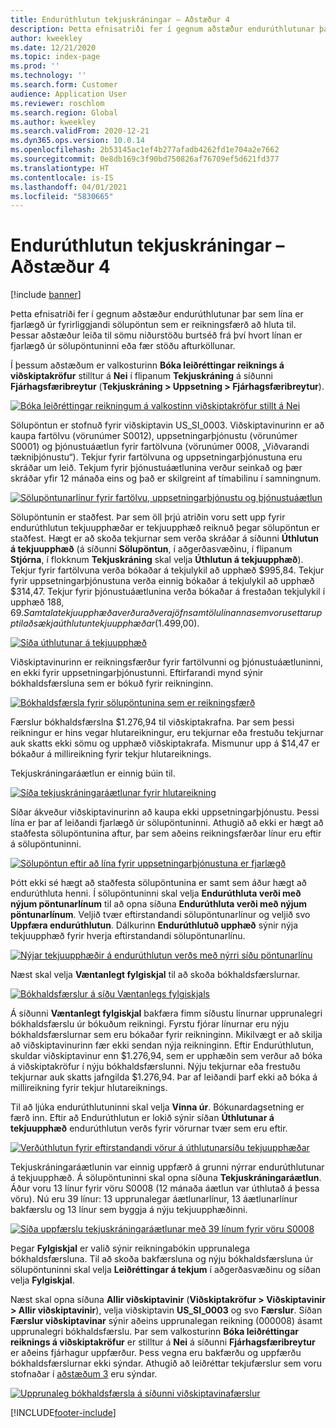 ```yaml
---
title: Endurúthlutun tekjuskráningar – Aðstæður 4
description: Þetta efnisatriði fer í gegnum aðstæður endurúthlutunar þar sem lína er fjarlægð úr fyrirliggjandi sölupöntun sem er reikningsfærð að hluta til. Þessar aðstæður leiða til sömu niðurstöðu burtséð frá því hvort línan er fjarlægð úr sölupöntuninni eða fær stöðu afturköllunar.
author: kweekley
ms.date: 12/21/2020
ms.topic: index-page
ms.prod: ''
ms.technology: ''
ms.search.form: Customer
audience: Application User
ms.reviewer: roschlom
ms.search.region: Global
ms.author: kweekley
ms.search.validFrom: 2020-12-21
ms.dyn365.ops.version: 10.0.14
ms.openlocfilehash: 2b53145ac1ef4b277afadb4262fd1e704a2e7662
ms.sourcegitcommit: 0e8db169c3f90bd750826af76709ef5d621fd377
ms.translationtype: HT
ms.contentlocale: is-IS
ms.lasthandoff: 04/01/2021
ms.locfileid: "5830665"
---
```

# <a name="revenue-recognition-reallocation--scenario-4"></a>Endurúthlutun tekjuskráningar – Aðstæður 4

[!include [banner](../includes/banner.md)]

Þetta efnisatriði fer í gegnum aðstæður endurúthlutunar þar sem lína er fjarlægð úr fyrirliggjandi sölupöntun sem er reikningsfærð að hluta til. Þessar aðstæður leiða til sömu niðurstöðu burtséð frá því hvort línan er fjarlægð úr sölupöntuninni eða fær stöðu afturköllunar.

Í þessum aðstæðum er valkosturinn **Bóka leiðréttingar reiknings á viðskiptakröfur** stilltur á **Nei** í flipanum **Tekjuskráning** á síðunni **Fjárhagsfæribreytur** (**Tekjuskráning \> Uppsetning \> Fjárhagsfæribreytur**).

[![Bóka leiðréttingar reikningum á valkostinn viðskiptakröfur stillt á Nei](./media/37_rev-rec-scenarios.png)](./media/37_rev-rec-scenarios.png)

Sölupöntun er stofnuð fyrir viðskiptavin US\_SI\_0003. Viðskiptavinurinn er að kaupa fartölvu (vörunúmer S0012), uppsetningarþjónustu (vörunúmer S0001) og þjónustuáætlun fyrir fartölvuna (vörunúmer 0008, „Viðvarandi tækniþjónustu“). Tekjur fyrir fartölvuna og uppsetningarþjónustuna eru skráðar um leið. Tekjum fyrir þjónustuáætlunina verður seinkað og þær skráðar yfir 12 mánaða eins og það er skilgreint af tímabilinu í samningnum.

[![Sölupöntunarlínur fyrir fartölvu, uppsetningarþjónustu og þjónustuáætlun](./media/38_rev-rec-scenarios.png)](./media/38_rev-rec-scenarios.png)

Sölupöntunin er staðfest. Þar sem öll þrjú atriðin voru sett upp fyrir endurúthlutun tekjuupphæðar er tekjuupphæð reiknuð þegar sölupöntun er staðfest. Hægt er að skoða tekjurnar sem verða skráðar á síðunni **Úthlutun á tekjuupphæð** (á síðunni **Sölupöntun**, í aðgerðasvæðinu, í flipanum **Stjórna**, í flokknum **Tekjuskráning** skal velja **Úthlutun á tekjuupphæð**). Tekjur fyrir fartölvuna verða bókaðar á tekjulykil að upphæð $995,84. Tekjur fyrir uppsetningarþjónustuna verða einnig bókaðar á tekjulykil að upphæð $314,47. Tekjur fyrir þjónustuáætlunina verða bókaðar á frestaðan tekjulykil í upphæð $188,69. Samtala tekjuupphæða verður að vera jöfn samtölu línanna sem voru settar upp til að sækja úthlutun tekjuupphæðar ($1.499,00).

[![Síða úthlutunar á tekjuupphæð](./media/39_rev-rec-scenarios.png)](./media/39_rev-rec-scenarios.png)

Viðskiptavinurinn er reikningsfærður fyrir fartölvunni og þjónustuáætluninni, en ekki fyrir uppsetningarþjónustunni. Eftirfarandi mynd sýnir bókhaldsfærsluna sem er bókuð fyrir reikninginn.

[![Bókhaldsfærsla fyrir sölupöntunina sem er reikningsfærð](./media/40_rev-rec-scenarios.png)](./media/40_rev-rec-scenarios.png)

Færslur bókhaldsfærslna $1.276,94 til viðskiptakrafna. Þar sem þessi reikningur er hins vegar hlutareikningur, eru tekjurnar eða frestuðu tekjurnar auk skatts ekki sömu og upphæð viðskiptakrafa. Mismunur upp á $14,47 er bókaður á millireikning fyrir tekjur hlutareiknings.

Tekjuskráningaráætlun er einnig búin til.

[![Síða tekjuskráningaráætlunar fyrir hlutareikning](./media/41_rev-rec-scenarios.png)](./media/41_rev-rec-scenarios.png)

Síðar ákveður viðskiptavinurinn að kaupa ekki uppsetningarþjónustu. Þessi lína er þar af leiðandi fjarlægð úr sölupöntuninni. Athugið að ekki er hægt að staðfesta sölupöntunina aftur, þar sem aðeins reikningsfærðar línur eru eftir á sölupöntuninni.

[![Sölupöntun eftir að lína fyrir uppsetningarþjónustuna er fjarlægð](./media/42_rev-rec-scenarios.png)](./media/42_rev-rec-scenarios.png)

Þótt ekki sé hægt að staðfesta sölupöntunina er samt sem áður hægt að endurúthluta henni. Í sölupöntuninni skal velja **Endurúthluta verði með nýjum pöntunarlínum** til að opna síðuna **Endurúthluta verði með nýjum pöntunarlínum**. Veljið tvær eftirstandandi sölupöntunarlínur og veljið svo **Uppfæra endurúthlutun**. Dálkurinn **Endurúthlutuð upphæð** sýnir nýja tekjuupphæð fyrir hverja eftirstandandi sölupöntunarlínu.

[![Nýjar tekjuupphæðir á endurúthlutun verðs með nýrri síðu pöntunarlínu](./media/43_rev-rec-scenarios.png)](./media/43_rev-rec-scenarios.png)

Næst skal velja **Væntanlegt fylgiskjal** til að skoða bókhaldsfærslurnar.

[![Bókhaldsfærslur á síðu Væntanlegs fylgiskjals](./media/44_rev-rec-scenarios.png)](./media/44_rev-rec-scenarios.png)

Á síðunni **Væntanlegt fylgiskjal** bakfæra fimm síðustu línurnar upprunalegri bókhaldsfærslu úr bókuðum reikningi. Fyrstu fjórar línurnar eru nýju bókhaldsfærslurnar sem eru bókaðar fyrir reikninginn. Mikilvægt er að skilja að viðskiptavinurinn fær ekki sendan nýja reikninginn. Eftir Endurúthlutun, skuldar viðskiptavinur enn $1.276,94, sem er upphæðin sem verður að bóka á viðskiptakröfur í nýju bókhaldsfærslunni. Nýju tekjurnar eða frestuðu tekjurnar auk skatts jafngilda $1.276,94. Þar af leiðandi þarf ekki að bóka á millireikning fyrir tekjur hlutareiknings.

Til að ljúka endurúthlutuninni skal velja **Vinna úr**. Bókunardagsetning er færð inn. Eftir að Endurúthlutun er lokið sýnir síðan **Úthlutunar á tekjuupphæð** endurúthlutun verðs fyrir vörurnar tvær sem eru eftir.

[![Verðúthlutun fyrir eftirstandandi vörur á úthlutunarsíðu tekjuupphæðar](./media/45_rev-rec-scenarios.png)](./media/45_rev-rec-scenarios.png)

Tekjuskráningaráætlunin var einnig uppfærð á grunni nýrrar endurúthlutunar á tekjuupphæð. Á sölupöntuninni skal opna síðuna **Tekjuskráningaráætlun**. Áður voru 13 línur fyrir vöru S0008 (12 mánaða áætlun var úthlutað á þessa vöru). Nú eru 39 línur: 13 upprunalegar áætlunarlínur, 13 áætlunarlínur bakfærslu og 13 línur sem byggja á nýju tekjuupphæðinni.

[![Síða uppfærslu tekjuskráningaráætlunar með 39 línum fyrir vöru S0008](./media/46_rev-rec-scenarios.png)](./media/46_rev-rec-scenarios.png)

Þegar **Fylgiskjal** er valið sýnir reikningabókin upprunalega bókhaldsfærsluna. Til að skoða bakfærsluna og nýju bókhaldsfærsluna úr sölupöntuninni skal velja **Leiðréttingar á tekjum** í aðgerðasvæðinu og síðan velja **Fylgiskjal**.

Næst skal opna síðuna **Allir viðskiptavinir** (**Viðskiptakröfur \> Viðskiptavinir \> Allir viðskiptavinir**), velja viðskiptavin **US\_SI\_0003** og svo **Færslur**. Síðan **Færslur viðskiptavinar** sýnir aðeins upprunalegan reikning (000008) ásamt upprunalegri bókhaldsfærslu. Þar sem valkosturinn **Bóka leiðréttingar reiknings á viðskiptakröfur** er stilltur á **Nei** á síðunni **Fjárhagsfæribreytur** er aðeins fjárhagur uppfærður. Þess vegna eru bakfærðu og uppfærðu bókhaldsfærslurnar ekki sýndar. Athugið að leiðréttar tekjufærslur sem voru stofnaðar í [aðstæðum 3](rev-rec-reallocation-scenario-3.md) eru sýndar.

[![Upprunaleg bókhaldsfærsla á síðunni viðskiptavinafærslur](./media/47_rev-rec-scenarios.png)](./media/47_rev-rec-scenarios.png)


[!INCLUDE[footer-include](../../includes/footer-banner.md)]